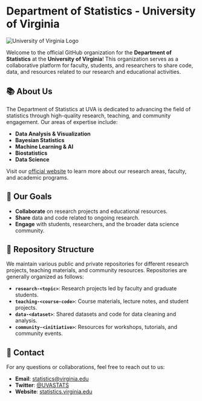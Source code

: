 # Department of Statistics - University of Virginia

![University of Virginia Logo](https://upload.wikimedia.org/wikipedia/commons/5/5c/University_of_Virginia_logo.svg)

Welcome to the official GitHub organization for the **Department of Statistics** at the **University of Virginia**! This organization serves as a collaborative platform for faculty, students, and researchers to share code, data, and resources related to our research and educational activities.

## 📚 About Us

The Department of Statistics at UVA is dedicated to advancing the field of statistics through high-quality research, teaching, and community engagement. Our areas of expertise include:

- **Data Analysis & Visualization**
- **Bayesian Statistics**
- **Machine Learning & AI**
- **Biostatistics**
- **Data Science**

Visit our [official website](https://statistics.as.virginia.edu/) to learn more about our research areas, faculty, and academic programs.

## 🎯 Our Goals

- **Collaborate** on research projects and educational resources.
- **Share** data and code related to ongoing research.
- **Engage** with students, researchers, and the broader data science community.

## 📂 Repository Structure

We maintain various public and private repositories for different research projects, teaching materials, and community resources. Repositories are generally organized as follows:

- **`research-<topic>`**: Research projects led by faculty and graduate students.
- **`teaching-<course-code>`**: Course materials, lecture notes, and student projects.
- **`data-<dataset>`**: Shared datasets and code for data cleaning and analysis.
- **`community-<initiative>`**: Resources for workshops, tutorials, and community events.

## 📧 Contact

For any questions or collaborations, feel free to reach out to us:

- **Email**: [statistics@virginia.edu](mailto:statistics@virginia.edu)
- **Twitter**: [@UVASTATS](https://twitter.com/UVASTATS)
- **Website**: [statistics.virginia.edu](https://statistics.virginia.edu)


